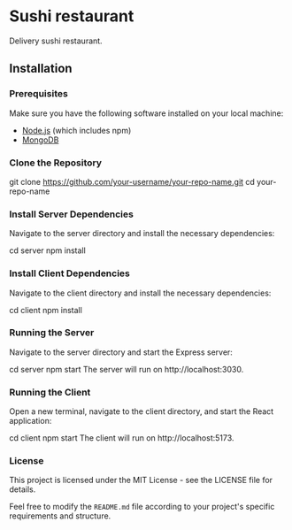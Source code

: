 # Sushi restaurant

Delivery sushi restaurant.

## Installation

### Prerequisites

Make sure you have the following software installed on your local machine:

- [Node.js](https://nodejs.org/) (which includes npm)
- [MongoDB](https://www.mongodb.com/)

### Clone the Repository

git clone https://github.com/your-username/your-repo-name.git
cd your-repo-name

### Install Server Dependencies
Navigate to the server directory and install the necessary dependencies:

cd server
npm install

### Install Client Dependencies
Navigate to the client directory and install the necessary dependencies:

cd client
npm install

### Running the Server
Navigate to the server directory and start the Express server:

cd server
npm start
The server will run on http://localhost:3030.

### Running the Client
Open a new terminal, navigate to the client directory, and start the React application:

cd client
npm start
The client will run on http://localhost:5173.

### License
This project is licensed under the MIT License - see the LICENSE file for details.

Feel free to modify the `README.md` file according to your project's specific requirements and structure.


